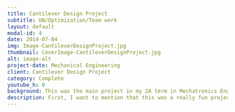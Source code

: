 ```yaml
---
title: Cantilever Design Project
subtitle: UW/Optimization/Team work 
layout: default
modal-id: 4
date: 2014-07-04
img: Image-CantileverDesignProject.jpg
thumbnail: CoverImage-CantileverDesignProject.jpg
alt: image-alt
project-date: Mechanical Engineering
client: Cantilever Design Project
category: Complete
youtube_h: 0
background: This was the main project in my 2A term in Mechatronics Engineering program at the University of Waterloo. It was a 3 person team competition on which design has the best weight to payload ratio.
description: First, I want to mention that this was a really fun project and our team really out the time into going above and beyond. So the challenge was simple, there are pieces (specific wooden pins and plates) you use to design a cantilever that spans 30 cm with 4 anchor point on a wall. The real challenge was to use force analysis and failure mode calculations to fine and build the best design. We started off with getting a general structure of the bridge and wrote some MATLAB code to calculate the solution to the equation that described the bridge. Funny thing was that the way we modeled the problem, we can keep improving the weight to payload ratio by using more material. We were limited in the materials that were given to us, so we used all of it make the heaviest (double the weight of any cantilever in the competition) cantilever that was able to carry more than 20 kg at reach of 30 cm and came in at 3rd place. But, one catch to the result was that we were actually stopped by the professor during the competition because our cantilever was so strong that it broke the test bench (our demo was scheduled last because of this reason!). Overall the project was a lot of fun and although we didn’t win the 1st place, we were the only group that broke the test bench and was forced to stop so I consider that an awesome win! There is a detailed report on this project, if anyone wants to take a look!
---
```

